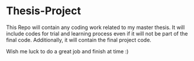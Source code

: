 # Thesis-Project

This Repo will contain any coding work related to my master thesis.
It will include codes for trial and learning process even if it will not be part of the final code.
Additionally, it will contain the final project code.

Wish me luck to do a great job and finish at time :)  